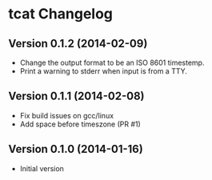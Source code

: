 # tcat Changelog

## Version 0.1.2 (2014-02-09)
- Change the output format to be an ISO 8601 timestemp.
- Print a warning to stderr when input is from a TTY.

## Version 0.1.1 (2014-02-08)
- Fix build issues on gcc/linux
- Add space before timeszone (PR #1)

## Version 0.1.0 (2014-01-16)
- Initial version